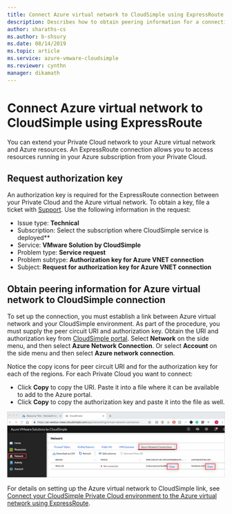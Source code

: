 ```yaml
--- 
title: Connect Azure virtual network to CloudSimple using ExpressRoute
description: Describes how to obtain peering information for a connection between the Azure virtual network and your CloudSimple environment
author: sharaths-cs
ms.author: b-shsury 
ms.date: 08/14/2019 
ms.topic: article 
ms.service: azure-vmware-cloudsimple 
ms.reviewer: cynthn 
manager: dikamath 
---
```


# Connect Azure virtual network to CloudSimple using ExpressRoute

You can extend your Private Cloud network to your Azure virtual network and Azure resources. An ExpressRoute connection allows you to access resources running in your Azure subscription from your Private Cloud.

## Request authorization key

An authorization key is required for the ExpressRoute connection between your Private Cloud and the Azure virtual network. To obtain a key, file a ticket with <a href="https://portal.azure.com/#blade/Microsoft_Azure_Support/HelpAndSupportBlade/newsupportrequest" target="_blank">Support</a>.  Use the following information in the request:

* Issue type: **Technical**
* Subscription: Select the subscription where CloudSimple service is deployed**
* Service: **VMware Solution by CloudSimple**
* Problem type: **Service request**
* Problem subtype: **Authorization key for Azure VNET connection**
* Subject: **Request for authorization key for Azure VNET connection**

## Obtain peering information for Azure virtual network to CloudSimple connection

To set up the connection, you must establish a link between Azure virtual network and your CloudSimple environment.  As part of the procedure, you must supply the peer circuit URI and authorization key. Obtain the URI and authorization key from [CloudSimple portal](access-cloudsimple-portal.md).  Select **Network** on the side menu, and then select **Azure Network Connection**. Or select **Account** on the side menu and then select **Azure network connection**.

Notice the copy icons for peer circuit URI and for the authorization key for each of the regions. For each Private Cloud you want to connect:

* Click **Copy** to copy the URI. Paste it into a file where it can be available to add to the Azure portal.  
* Click **Copy** to copy the authorization key and paste it into the file as well.

![Virtual Network Connection page](media/network-virt-conn-page.png)

For details on setting up the Azure virtual network to CloudSimple link, see [Connect your CloudSimple Private Cloud environment to the Azure virtual network using ExpressRoute](azure-expressroute-connection.md).
